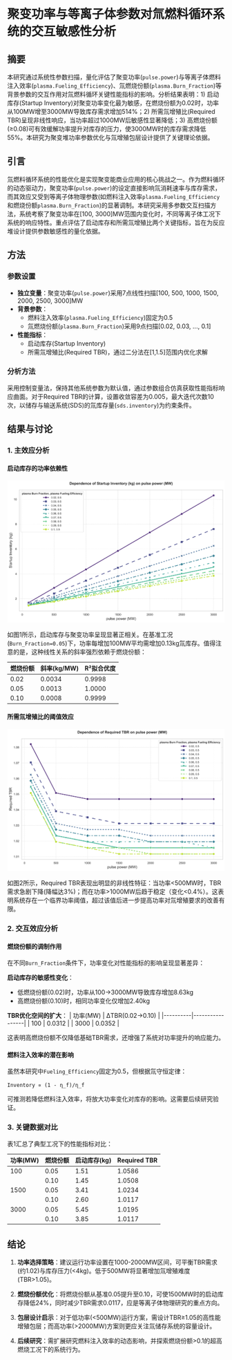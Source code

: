 # 聚变功率与等离子体参数对氚燃料循环系统的交互敏感性分析

## 摘要

本研究通过系统性参数扫描，量化评估了聚变功率(`pulse.power`)与等离子体燃料注入效率(`plasma.Fueling_Efficiency`)、氚燃烧份额(`plasma.Burn_Fraction`)等背景参数的交互作用对氚燃料循环关键性能指标的影响。分析结果表明：1) 启动库存(Startup Inventory)对聚变功率变化最为敏感，在燃烧份额为0.02时，功率从100MW增至3000MW导致库存需求增加514%；2) 所需氚增殖比(Required TBR)呈现非线性响应，当功率超过1000MW后敏感性显著降低；3) 高燃烧份额(≥0.08)可有效缓解功率提升对库存的压力，使3000MW时的库存需求降低55%。本研究为聚变堆功率参数优化与氚增殖包层设计提供了关键理论依据。

## 引言

氚燃料循环系统的性能优化是实现聚变能商业应用的核心挑战之一。作为燃料循环的动态驱动力，聚变功率(`pulse.power`)的设定直接影响氚消耗速率与库存需求，而其效应又受到等离子体物理参数(如燃料注入效率`plasma.Fueling_Efficiency`和燃烧份额`plasma.Burn_Fraction`)的显著调制。本研究采用多参数交互扫描方法，系统考察了聚变功率在[100, 3000]MW范围内变化时，不同等离子体工况下系统的响应特性。重点评估了启动库存和所需氚增殖比两个关键指标，旨在为反应堆设计提供参数敏感性的量化依据。

## 方法

### 参数设置
- **独立变量**：聚变功率(`pulse.power`)采用7点线性扫描[100, 500, 1000, 1500, 2000, 2500, 3000]MW
- **背景参数**：
  - 燃料注入效率(`plasma.Fueling_Efficiency`)固定为0.5
  - 氚燃烧份额(`plasma.Burn_Fraction`)采用9点扫描[0.02, 0.03, ..., 0.1]
- **性能指标**：
  - 启动库存(Startup Inventory)
  - 所需氚增殖比(Required TBR)，通过二分法在[1,1.5]范围内优化求解

### 分析方法
采用控制变量法，保持其他系统参数为默认值，通过参数组合仿真获取性能指标响应曲面。对于Required TBR的计算，设置收敛容差为0.005，最大迭代次数10次，以储存与输送系统(SDS)的氚库存量(`sds.inventory`)为约束条件。

## 结果与讨论

### 1. 主效应分析

#### 启动库存的功率依赖性
![启动库存随聚变功率变化](line_Startup_Inventory_vs_pulse.power.svg)

如图1所示，启动库存与聚变功率呈现显著正相关。在基准工况(`Burn_Fraction=0.05`)下，功率每增加100MW平均需增加0.13kg氚库存。值得注意的是，这种线性关系的斜率强烈依赖于燃烧份额：

| 燃烧份额 | 斜率(kg/MW) | R²拟合优度 |
|---------|------------|-----------|
| 0.02    | 0.0034      | 0.9998    |
| 0.05    | 0.0013      | 1.0000    |
| 0.10    | 0.0008      | 0.9999    |

#### 所需氚增殖比的阈值效应
![所需TBR随聚变功率变化](line_Required_TBR_vs_pulse.power.svg)

如图2所示，Required TBR表现出明显的非线性特征：当功率<500MW时，TBR需求急剧下降(降幅达3%)；而在功率>1000MW后趋于稳定（变化<0.4%）。这表明系统存在一个临界功率阈值，超过该值后进一步提高功率对氚增殖要求的改善有限。

### 2. 交互效应分析

#### 燃烧份额的调制作用
在不同`Burn_Fraction`条件下，功率变化对性能指标的影响呈现显著差异：

**启动库存的敏感性变化**：
- 低燃烧份额(0.02)时，功率从100→3000MW导致库存增加8.63kg
- 高燃烧份额(0.10)时，相同功率变化仅增加2.40kg

**TBR优化空间的扩大**：
| 功率(MW) | ΔTBR(0.02→0.10) |
|----------|-----------------|
| 100      | 0.0312          |
| 3000     | 0.0352          |

这表明高燃烧份额不仅降低基础TBR需求，还增强了系统对功率提升的响应能力。

#### 燃料注入效率的潜在影响
虽然本研究中`Fueling_Efficiency`固定为0.5，但根据氚守恒定律：
```
Inventory ∝ (1 - η_f)/η_f
```
可推测若降低燃料注入效率，将放大功率变化对库存的影响。这需要后续研究验证。

### 3. 关键数据对比

表1汇总了典型工况下的性能指标对比：

| 功率(MW) | 燃烧份额 | 启动库存(kg) | Required TBR |
|----------|----------|--------------|-------------|
| 100      | 0.05     | 1.51         | 1.0586      |
|          | 0.10     | 1.45         | 1.0508      |
| 1500     | 0.05     | 3.41         | 1.0234      |
|          | 0.10     | 2.60         | 1.0117      |
| 3000     | 0.05     | 5.45         | 1.0195      |
|          | 0.10     | 3.85         | 1.0117      |

## 结论

1. **功率选择策略**：建议运行功率设置在1000-2000MW区间，可平衡TBR需求(约1.02)与库存压力(<4kg)。低于500MW将显著增加氚增殖难度(TBR>1.05)。

2. **燃烧份额优化**：将燃烧份额从基准0.05提升至0.10，可使1500MW时的启动库存降低24%，同时减少TBR需求0.0117，应是等离子体物理研究的重点方向。

3. **包层设计启示**：对于低功率(<500MW)运行方案，需设计TBR≥1.05的高性能增殖包层；而高功率(>2000MW)方案则更应关注氚储存系统的容量设计。

4. **后续研究**：需扩展研究燃料注入效率的动态影响，并探索燃烧份额>0.1的超高燃烧工况下的系统行为。